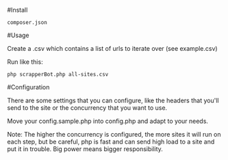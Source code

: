 
#Install

```composer.json```

#Usage

Create a .csv which contains a list of urls to iterate over (see example.csv)

Run like this:

```php scrapperBot.php all-sites.csv```

#Configuration

There are some settings that you can configure, like the headers that you'll send to the site or the concurrency that you want to use.

Move your config.sample.php into config.php and adapt to your needs.

Note: The higher the concurrency is configured, the more sites it will run on each step, but be careful, php is fast and can send high load to a site and put it in trouble. Big power means bigger responsibility.

